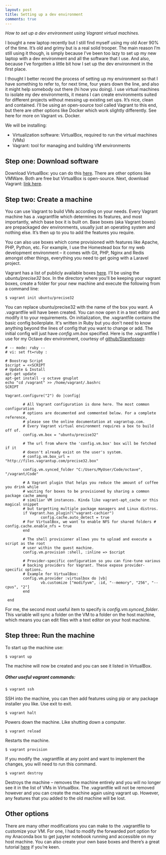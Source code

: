 ```yaml
---
layout: post
title: Setting up a dev environment
comments: true
---
```


*How to set up a dev environment using Vagrant virtual machines.*

I bought a new laptop recently but I still find myself using my old Acer 90% of the time. It’s old and grimy but is a real solid trooper. The main reason I’m still using it though, is simply because I’ve been too lazy to set up my new laptop with a dev environment and all the software that I use. And also, because I’ve forgotten a little bit how I set up the dev environment in the first place.

I thought I better record the process of setting up my environment so that I have something to refer to, for next time, four years down the line, and also it might help somebody out there (hi how you doing). I use virtual machines to isolate my dev environments, it means I can create environments suited for different projects without messing up existing set ups. It’s nice, clean and contained. I’ll be using an open-source tool called Vagrant to this end, but there are other options like Docker which work slightly differently. See here for more on Vagrant vs. Docker.

We will be installing:

* Virtualization software: VirtualBox, required to run the virtual machines (VMs)
* Vagrant: tool for managing and building VM environments

## Step one: Download software

Download VirtualBox: you can do this [here](https://www.virtualbox.org/wiki/Downloads). There are other options like VMWare. Both are free but VirtualBox is open-source. Next, download Vagrant: [link here](https://www.vagrantup.com/downloads.html).

## Step two: Create a machine

You can use Vagrant to build VMs according on your needs. Every Vagrant machine has a .vagrantfile which determines its features, and most importantly, which base box it is built on. Base boxes (aka Vagrant boxes) are prepackaged dev environments, usually just an operating system and nothing else. It’s then up to you to add the features you require.

You can also use boxes which come provisioned with features like Apache, PHP, Python, etc. For example, I use the Homestead box for my web development environment – it comes with Git, PHP, Nginx and Redis amongst other things, everything you need to get going with a Laravel project.

Vagrant has a list of publicly available boxes [here](https://app.vagrantup.com/boxes/search). I’ll be using the *ubuntu/precise32* box. In the directory where you’ll be keeping your vagrant boxes, create a folder for your new machine and execute the following from a command line:

```$ vagrant init ubuntu/precise32```

You can replace ubuntu/precise32 with the name of the box you want. A .vagrantfile will have been created. You can now open it in a text editor and modify it to your requirements. On initialization, the .vagrantfile contains the basic config boilerplate. It's written in Ruby but you don't need to know anything beyond the lines of config that you want to change or add. The initial config will just have  *config.vm.box* specified. Here is the .vagrantfile I use for my Octave dev environment, courtesy of [github/Starefossen](https://gist.github.com/Starefossen/9353638):

```
# -- mode: ruby --
# vi: set ft=ruby :
 
# Boostrap Script
$script = <<SCRIPT
# Update & Install
apt-get update
apt-get install -y octave gnuplot
echo "cd /vagrant" >> /home/vagrant/.bashrc
SCRIPT
 
Vagrant.configure("2") do |config|
 
        # All Vagrant configuration is done here. The most common configuration
        # options are documented and commented below. For a complete reference,
        # please see the online documentation at vagrantup.com.
        # Every Vagrant virtual environment requires a box to build off of.
        config.vm.box = "ubuntu/precise32"
   
        # The url from where the 'config.vm.box' box will be fetched if it
        # doesn't already exist on the user's system.
        # config.vm.box_url = "http://files.vagrantup.com/precise32.box"

        config.vm.synced_folder "C:/Users/MyUser/Code/octave", "/vagrant/Code"

        # A Vagrant plugin that helps you reduce the amount of coffee you drink while
        # waiting for boxes to be provisioned by sharing a common package cache among
        # similiar VM instances. Kinda like vagrant-apt_cache or this magical snippet
        # but targetting multiple package managers and Linux distros.
        if Vagrant.has_plugin?("vagrant-cachier")
                config.cache.auto_detect = true
        # For VirtualBox, we want to enable NFS for shared folders # config.cache.enable_nfs = true
        end

        # The shell provisioner allows you to upload and execute a script as the root
        # user within the guest machine.
        config.vm.provision :shell, :inline => $script
  
        # Provider-specific configuration so you can fine-tune various
        # backing providers for Vagrant. These expose provider-specific options.
        # Example for VirtualBox:
        config.vm.provider :virtualbox do |vb|
                vb.customize ["modifyvm", :id, "--memory", "256", "--cpus", "2"]
        end
 
 end
 ```
 
For me, the second most useful item to specify is *config.vm.synced_folder*. This variable will sync a folder on the VM to a folder on the host machine, which means you can edit files with a text editor on your host machine.

## Step three: Run the machine

To start up the machine use:

```$ vagrant up```

The machine will now be created and you can see it listed in VirtualBox.

##### Other useful vagrant commands:

```$ vagrant ssh```

SSH into the machine, you can then add features using pip or any package installer you like. Use exit to exit.

```$ vagrant halt```

Powers down the machine. Like shutting down a computer.

```$ vagrant reload```

Restarts the machine.

```$ vagrant provision```

If you modify the .vagrantfile at any point and want to implement the changes, you will need to run this command.

```$ vagrant destroy```

Destroys the machine – removes the machine entirely and you will no longer see it in the list of VMs in VirtualBox. The .vagrantfile will not be removed however and you can create the machine again using vagrant up. However, any features that you added to the old machine will be lost.

## Other options

There are many other modifications you can make to the .vagrantfile to customize your VM. For one, I had to modify the forwarded port option for my Anaconda box to get jupyter notebook running and accessible on my host machine. You can also create your own base boxes and there’s a great tutorial [here](https://scotch.io/tutorials/how-to-create-a-vagrant-base-box-from-an-existing-one) if you’re keen.

